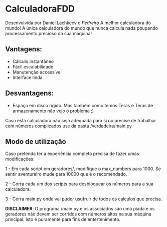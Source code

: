 # CalculadoraFDD
Desenvolvida por Daniel Lachkeev o *Pedreiro*
A melhor calculadora do mundo!
A única calculadora do mundo que nunca calcula nada poupando processamento precioso da sua máquina!

## Vantagens:
+ Cálculo instantâneo
+ Fácil escalabilidade
+ Manutenção accessível
+ Interface linda

## Desvantagens:
- Espaço em disco rígido. Mas também como temos Teras e Teras de armazenamento não vejo o problema ;)

Caso esta calculadora não seja adequada para si ou precise de trabalhar com números complicados use da pasta /verdadeira/main.py 

## Modo de utilização
Caso pretenda ter a experiência completa precisa de fazer umas modificações:

1 - Em cada script em geradores/, modifique o max_numbers para 1000. Se sentir aventureiro mude para 10000 que é o recomendado.

2 - Corra cada um dos scripts para desbloquear os números para a sua calculadora.

3 - Corra main.py onde vai puder usufruir de todos os calculos que precisa.


**DISCLAIMER**: O programa /main.py e os associados são uma piada e os geradores não devem ser corridos com números altos na sua máquina principal. Isto é puramente para fins de entertenimento.
